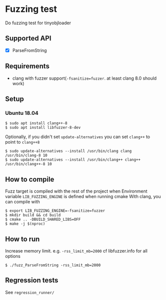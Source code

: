 # Fuzzing test

Do fuzzing test for tinyobjloader

## Supported API

* [x] ParseFromString

## Requirements

* clang with fuzzer support(`-fsanitize=fuzzer`. at least clang 8.0 should work)

## Setup

### Ubuntu 18.04

```
$ sudo apt install clang++-8
$ sudo apt install libfuzzer-8-dev
```

Optionally, if you didn't set `update-alternatives` you can set `clang++` to point to `clang++8`

```
$ sudo update-alternatives --install /usr/bin/clang clang /usr/bin/clang-8 10
$ sudo update-alternatives --install /usr/bin/clang++ clang++ /usr/bin/clang++-8 10
```

## How to compile

Fuzz target is compiled with the rest of the project when Environment variable `LIB_FUZZING_ENGINE` is defined when running cmake
With clang, you can compile with 
```
$ export LIB_FUZZING_ENGINE=-fsanitize=fuzzer
$ mkdir build && cd build
$ cmake .. -DBUILD_SHARED_LIBS=OFF
$ make -j $(nproc)
```

## How to run

Increase memory limit. e.g. `-rss_limit_mb=2000`
cf libfuzzer.info for all options

```
$ ./fuzz_ParseFromString -rss_limit_mb=2000
```

## Regression tests

See `regression_runner/`
